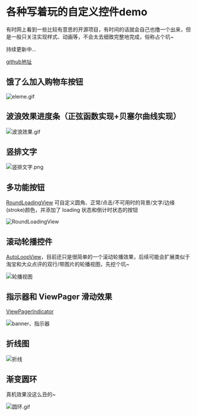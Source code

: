 # 各种写着玩的自定义控件demo

有时网上看到一些比较有意思的开源项目，有时间的话就会自己也撸一个出来，但是一般只关注实现样式、动画等，不会太去细致完整地完成，俗称占个坑~

持续更新中...

[github地址](https://github.com/yazhi1992/Practice)

## 饿了么加入购物车按钮

![eleme.gif](http://upload-images.jianshu.io/upload_images/1929170-992de19b7ba750e4.gif?imageMogr2/auto-orient/strip)

## 波浪效果进度条（正弦函数实现+贝塞尔曲线实现）

![波浪效果.gif](http://upload-images.jianshu.io/upload_images/1929170-d0ce2b7f6f107f98.gif?imageMogr2/auto-orient/strip)

## 竖排文字

![竖排文字.png](http://upload-images.jianshu.io/upload_images/1929170-c3b0efc81a30dbfc.png?imageMogr2/auto-orient/strip%7CimageView2/2/w/1240)

##  多功能按钮

[RoundLoadingView](https://github.com/yazhi1992/LibraryProject/blob/master/yazhilib/src/main/java/com/yazhi1992/yazhilib/widget/RoundView/RoundLoadingView.java) 可自定义圆角、正常/点击/不可用时的背景/文字/边缘(stroke)颜色，并添加了 loading 状态和倒计时状态的按钮

![RoundLoadingView](http://upload-images.jianshu.io/upload_images/1929170-276c9468a8c79928.gif?imageMogr2/auto-orient/strip)

## 滚动轮播控件

[AutoLoopView](https://github.com/yazhi1992/LibraryProject/blob/master/yazhilib/src/main/java/com/yazhi1992/yazhilib/widget/LoopView/AutoLoopView.java)，目前还只是很简单的一个滚动轮播效果，后续可能会扩展类似于淘宝和大众点评的双行/带图片的轮播视图，先挖个坑~

![轮播视图](http://upload-images.jianshu.io/upload_images/1929170-665c66011885aafc.gif?imageMogr2/auto-orient/strip)

## 指示器和 ViewPager 滑动效果

[ViewPagerIndicator](https://github.com/yazhi1992/LibraryProject/blob/master/yazhilib/src/main/java/com/yazhi1992/yazhilib/widget/ViewPagerIndicator.java)

![banner、指示器](http://upload-images.jianshu.io/upload_images/1929170-2c3b2eb649c3d1eb.gif?imageMogr2/auto-orient/strip)

## 折线图

![折线](http://upload-images.jianshu.io/upload_images/1929170-a87c66d0610bbe81.gif?imageMogr2/auto-orient/strip)

## 渐变圆环

真机效果没这么丑的~

![圆环.gif](http://upload-images.jianshu.io/upload_images/1929170-adf6c82d173fdcb5.gif?imageMogr2/auto-orient/strip)